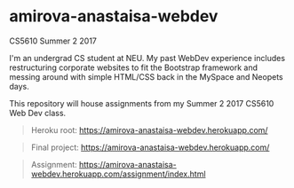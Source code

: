 # amirova-anastaisa-webdev

CS5610 Summer 2 2017

I'm an undergrad CS student at NEU. My past WebDev experience includes restructuring corporate websites to fit the Bootstrap framework and messing around with simple HTML/CSS back in the MySpace and Neopets days. 

This repository will house assignments from my Summer 2 2017 CS5610 Web Dev class. 

> Heroku root: https://amirova-anastaisa-webdev.herokuapp.com/

> Final project: https://amirova-anastaisa-webdev.herokuapp.com/

> Assignment: https://amirova-anastaisa-webdev.herokuapp.com/assignment/index.html
